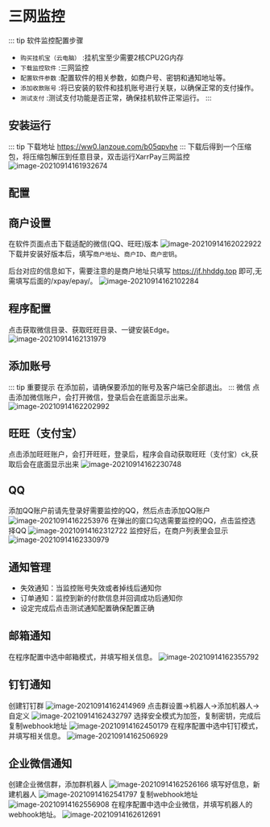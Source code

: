 # 三网监控

::: tip 软件监控配置步骤

- `购买挂机宝（云电脑）` :挂机宝至少需要2核CPU2G内存
- `下载监控软件` :三网监控
- `配置软件参数` :配置软件的相关参数，如商户号、密钥和通知地址等。
- `添加收款账号` :将已安装的软件和挂机账号进行关联，以确保正常的支付操作。
- `测试支付` :测试支付功能是否正常，确保挂机软件正常运行。
  :::

## 安装运行

::: tip 下载地址
https://ww0.lanzoue.com/b05qpvhe
:::
下载后得到一个压缩包，将压缩包解压到任意目录，双击运行XarrPay三网监控
![image-20210914161932674](/pc/QQ20241205-210901.png)

## 配置

## 商户设置

在软件页面点击下载适配的微信(QQ、旺旺)版本
![image-20210914162022922](/pc/QQ20241022-140003.png)
下载并安装好版本后，填写`商户地址`、`商户ID`、`商户密钥`。

后台对应的信息如下，需要注意的是商户地址只填写 https://jf.hhddg.top 即可,无需填写后面的/xpay/epay/。
![image-20210914162102284](/pc/QQ20241022-140342.png)

## 程序配置

点击获取微信目录、获取旺旺目录、一键安装Edge。
![image-20210914162131979](/pc/QQ20241022-140527.png)

## 添加账号

::: tip 重要提示
在添加前，请确保要添加的账号及客户端已全部退出。
:::
微信
点击添加微信账户，会打开微信，登录后会在底面显示出来。
![image-20210914162202992](https://s2.loli.net/2024/07/25/jHXGyMhzE5UqcJF.png)

## 旺旺（支付宝）

点击添加旺旺账户，会打开旺旺，登录后，程序会自动获取旺旺（支付宝）ck,获取后会在底面显示出来
![image-20210914162230748](https://s2.loli.net/2024/07/25/W9OBw6XbLtpCoQj.png)

## QQ

添加QQ账户前请先登录好需要监控的QQ，然后点击添加QQ账户
![image-20210914162253976](https://s2.loli.net/2024/07/25/6eYbvGlmB2h1Z5a.png)
在弹出的窗口勾选需要监控的QQ，点击监控选择QQ
![image-20210914162312722](https://s2.loli.net/2024/07/25/c3amlujBn4GSt5K.png)
监控好后，在商户列表里会显示
![image-20210914162330979](https://s2.loli.net/2024/07/25/A1jfwshXtSrJB4y.png)

## 通知管理

- 失效通知：当监控账号失效或者掉线后通知你
- 订单通知：监控到新的付款信息并回调成功后通知你
- 设定完成后点击测试通知配置确保配置正确

## 邮箱通知

在程序配置中选中邮箱模式，并填写相关信息。
![image-20210914162355792](/pc/QQ20241022-141127.png)

## 钉钉通知

创建钉钉群
![image-20210914162414969](https://s2.loli.net/2024/07/25/4ukACdIYmv9sZLq.png)
点击群设置->机器人->添加机器人->自定义
![image-20210914162432797](https://s2.loli.net/2024/07/25/QGWlAZcF2HD8reJ.png)
选择安全模式为加签，复制密钥，完成后复制webhook地址
![image-20210914162450179](https://s2.loli.net/2024/07/25/TMBtcPOheFd83Al.png)
在程序配置中选中钉钉模式，并填写相关信息。
![image-20210914162506929](/pc/QQ20241022-141249.png)

## 企业微信通知

创建企业微信群，添加群机器人
![image-20210914162526166](https://s2.loli.net/2024/07/25/zSf3LUThAKoIaeZ.png)
填写好信息，新建机器人
![image-20210914162541797](https://s2.loli.net/2024/07/25/dgkehTr213oEIct.png)
复制webhook地址
![image-20210914162556908](https://s2.loli.net/2024/07/25/xDCc6Sti8UjT5qJ.png)
在程序配置中选中企业微信，并填写机器人的webhook地址。
![image-20210914162612691](https://fe-1304214004.file.myqcloud.com/images/ssp/20220919/9itpa768.png)
